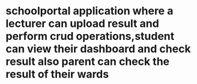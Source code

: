 # schoolportal application where a lecturer can upload result and perform crud operations,student can view their dashboard and check result also parent can check the result of their wards 
